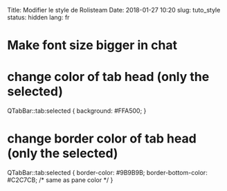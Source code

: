 Title: Modifier le style de Rolisteam
Date: 2018-01-27 10:20
slug: tuto_style
status: hidden
lang: fr

# Make font size bigger in chat



# change color of tab head (only the selected)

QTabBar::tab:selected {
 background: #FFA500;
}

# change border color of tab head (only the selected)

QTabBar::tab:selected {
    border-color: #9B9B9B;
    border-bottom-color: #C2C7CB; /* same as pane color */
}
